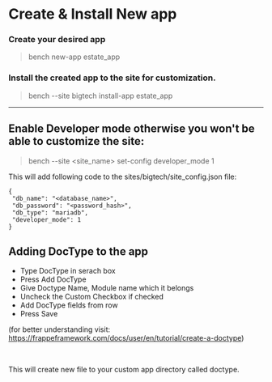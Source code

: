 # Create & Install New app

### Create your desired app
> bench new-app estate_app


### Install the created app to the site for customization.
> bench --site bigtech install-app estate_app


***
## Enable Developer mode otherwise you won't be able to customize the site:
> bench --site <site_name> set-config developer_mode 1

This will add following code to the sites/bigtech/site_config.json file:

```
{
 "db_name": "<database_name>",
 "db_password": "<password_hash>",
 "db_type": "mariadb",
 "developer_mode": 1
}
```

## Adding DocType to the app
* Type DocType in serach box
* Press Add DocType
* Give Doctype Name, Module name which it belongs
* Uncheck the Custom Checkbox if checked
* Add DocType fields from row
* Press Save

(for better understanding visit: https://frappeframework.com/docs/user/en/tutorial/create-a-doctype)

<br>

This will create new file to your custom app directory called doctype.

